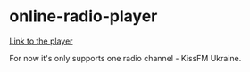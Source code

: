# online-radio-player

[Link to the player](https://art-c0der.github.io/online-radio-player/)

For now it's only supports one radio channel - KissFM Ukraine.
